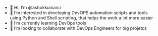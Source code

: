 - 👋 Hi, I’m @ashokkumarcr
- 👀 I’m interested in developing DevOPS automation scripts and tools using Python and Shell scripting, that helps the work a lot more easier
- 🌱 I’m currently learning DevOps tools
- 💞️ I’m looking to collaborate with DevOps Engineers for big projetcs

<!---
ashokkumarcr/ashokkumarcr is a ✨ special ✨ repository because its `README.md` (this file) appears on your GitHub profile.
You can click the Preview link to take a look at your changes.
--->

